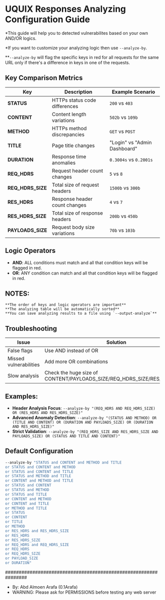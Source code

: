 # UQUIX Responses Analyzing Configuration Guide

*This guide will help you to detected vulnerabilites based on your own AND/OR logics.

*If you want to customize your analyzing logic then use `--analyze-by`.

**`--analyze-by` will flag the specific keys in red for all requests for the same URL only if there's a difference in keys in one of the requests.

## Key Comparison Metrics

| Key               | Description                                  | Example Scenario                     |
|-------------------|----------------------------------------------|--------------------------------------|
| **STATUS**        | HTTPs status code differences                | `200` vs `403`                       |
| **CONTENT**       | Content length variations                    | `502b` vs `109b`                     |
| **METHOD**        | HTTPs method discrepancies                   | `GET` vs `POST`                      |
| **TITLE**         | Page title changes                           | "Login" vs "Admin Dashboard"         |
| **DURATION**      | Response time anomalies                      | `0.3004s` vs `0.2001s`               |
| **REQ_HDRS**      | Request header count changes                 | `5` vs `8`                           |
| **REQ_HDRS_SIZE** | Total size of request headers                | `1500b` vs `300b`                    |
| **RES_HDRS**      | Response header count changes                | `4` vs `7`                           |
| **RES_HDRS_SIZE** | Total size of response headers               | `200b` vs `450b`                     |
| **PAYLOADS_SIZE** | Request body size variations                 | `70b` vs `103b`                      |

## Logic Operators

- **AND**: ALL conditions must match and all that condition keys will be flagged in red. 
- **OR**: ANY condition can match and all that condition keys will be flagged in red.

## NOTES:
    
    **The order of keys and logic operators are important**
    **The analyzing table will be automatically sorted**
    **You can save analyzing results to a file using `--output-analyze`**

## Troubleshooting

|    **Issue**	             |    **Solution**                                                              |
|----------------------------|------------------------------------------------------------------------------|
|    False flags	         |    Use AND instead of OR                                                     |
|    Missed vulnerabilities	 |    Add more OR combinations                                                  |
|    Slow analysis	         |    Check the huge size of CONTENT/PAYLOADS_SIZE/REQ_HDRS_SIZE/RES_HDRS_SIZE  |

## Examples:

- **Header Analysis Focus**: `--analyze-by "(REQ_HDRS AND REQ_HDRS_SIZE) OR (RES_HDRS AND RES_HDRS_SIZE)"`
- **Advanced Anomaly Detection**: `--analyze-by "(STATUS AND METHOD) OR (TITLE AND CONTENT) OR (DURATION AND PAYLOADS_SIZE) OR (DURATION AND RES_HDRS_SIZE)"`
- **Strict Validation**: `--analyze-by "(REQ_HDRS_SIZE AND RES_HDRS_SIZE AND PAYLOADS_SIZE) OR (STATUS AND TITLE AND CONTENT)"`

## Default Configuration
```bash
--analyze-by "STATUS and CONTENT and METHOD and TITLE 
or STATUS and CONTENT and METHOD 
or STATUS and CONTENT and TITLE 
or STATUS and METHOD and TITLE 
or CONTENT and METHOD and TITLE 
or STATUS and CONTENT 
or STATUS and METHOD 
or STATUS and TITLE 
or CONTENT and METHOD 
or CONTENT and TITLE 
or METHOD and TITLE 
or STATUS 
or CONTENT 
or TITLE 
or METHOD 
or RES_HDRS and RES_HDRS_SIZE 
or RES_HDRS 
or RES_HDRS_SIZE 
or REQ_HDRS and REQ_HDRS_SIZE 
or REQ_HDRS 
or REQ_HDRS_SIZE 
or PAYLOAD_SIZE 
or DURATION"
```

################################################################
- By: Abd Almoen Arafa (0.1Arafa)
- WARNING: Please ask for PERMISSIONS before testing any web server
